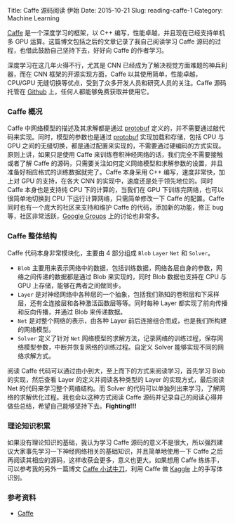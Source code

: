 Title: Caffe 源码阅读 伊始
Date: 2015-10-21
Slug: reading-caffe-1
Category: Machine Learning


[Caffe][caffe] 是一个深度学习的框架，以 C++ 编写，性能卓越，并且现在已经支持单机多 GPU 运算。这篇博文包括之后的文章记录了我自己阅读学习 Caffe 源码的过程，也借此鼓励自己坚持下去，好好向 Caffe 的作者学习。

深度学习在这几年火得不行，尤其是 CNN 已经成为了解决视觉方面难题的神兵利器，而在 CNN 框架的开源实现方面，Caffe 以其使用简单，性能卓越，CPU/GPU 无缝切换等优点，受到了众多开发人员和研究人员的关注。Caffe 源码托管在 [Github][github] 上，任何人都能够免费获取并使用它。

### Caffe 概况

Caffe 中网络模型的描述及其求解都是通过 [protobuf][pb] 定义的，并不需要通过敲代码来实现。同时，模型的参数也是通过 [protobuf][pb] 实现加载和存储，包括 CPU 与 GPU 之间的无缝切换，都是通过配置来实现的，不需要通过硬编码的方式实现。原则上讲，如果只是使用 Caffe 来训练卷积神经网络的话，我们完全不需要接触或者了解 Caffe 的源码，只需要关注如何定义网络模型和求解参数的设置，并且准备好相应格式的训练数据就完了。Caffe 本身采用 C++ 编写，速度非常快，加上对 GPU 的支持，在各大 CNN 的实现中，速度还是处于领先地位的。同时 Caffe 本身也是支持纯 CPU 下的计算的，当我们在 GPU 下训练完网络，也可以很简单地切换到 CPU 下运行计算网络，只需简单修改一下 Caffe 的配置。Caffe 同时也有一个庞大的社区来支持和维护 Caffe 的代码，添加新的功能，修正 bug 等，社区非常活跃，[Google Groups][gg] 上的讨论也非常多。

### Caffe 整体结构

Caffe 代码本身非常模块化，主要由 4 部分组成 `Blob` `Layer` `Net` 和 `Solver`。

- `Blob` 主要用来表示网络中的数据，包括训练数据，网络各层自身的参数，网络之间传递的数据都是通过 Blob 来实现的，同时 Blob 数据也支持在 CPU 与 GPU 上存储，能够在两者之间做同步。
- `Layer` 是对神经网络中各种层的一个抽象，包括我们熟知的卷积层和下采样层，还有全连接层和各种激活函数层等等。同时每种 Layer 都实现了前向传播和反向传播，并通过 Blob 来传递数据。
- `Net` 是对整个网络的表示，由各种 Layer 前后连接组合而成，也是我们所构建的网络模型。
- `Solver` 定义了针对 `Net` 网络模型的求解方法，记录网络的训练过程，保存网络模型参数，中断并恢复网络的训练过程。自定义 Solver 能够实现不同的网络求解方式。

阅读 Caffe 代码可以通过由小到大，至上而下的方式来阅读学习，首先学习 Blob 的实现，然后查看 Layer 的定义并阅读各种类型的 Layer 的实现方式，最后阅读 Net 的代码来学习整个网络结构。而 Solver 的代码可以单独列出来学习，了解网络的求解优化过程。我也会以这种方式阅读 Caffe 源码并记录自己的阅读心得并做些总结，希望自己能够坚持下去。**Fighting!!!**

### 理论知识积累

如果没有理论知识的基础，我认为学习 Caffe 源码的意义不是很大，所以强烈建议大家事先学习一下神经网络相关的基础知识，并且简单地使用一下 Caffe 之后再阅读其相应的源码，这样收获会更多，意义也更大。如果想用 Caffe 练练手，可以参考我的另外一篇博文 [Caffe 小试牛刀](/2015/04/little-caffe/)，利用 Caffe 做 [Kaggle][kaggle] 上的手写体识别。

### 参考资料

- [Caffe][caffe]

[caffe]: http://caffe.berkeleyvision.org/
[github]: https://github.com/
[pb]: https://developers.google.com/protocol-buffers/
[gg]: https://groups.google.com/forum/#!forum/caffe-users
[kaggle]: https://www.kaggle.com/

